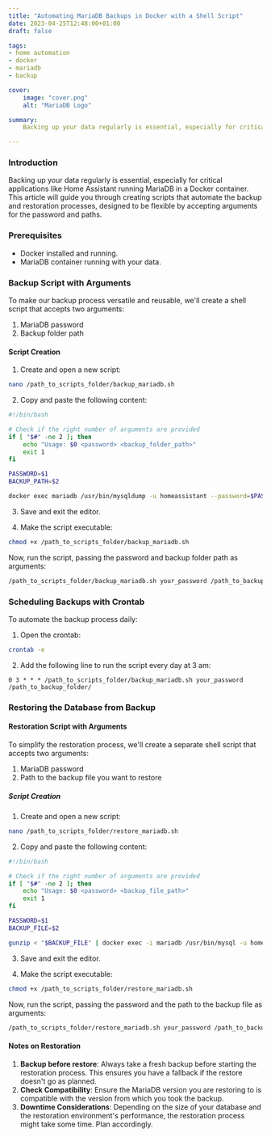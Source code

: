 ```yaml
---
title: "Automating MariaDB Backups in Docker with a Shell Script"
date: 2023-04-25T12:48:00+01:00
draft: false

tags:
- home automation
- docker
- mariadb
- backup

cover:
    image: "cover.png"
    alt: "MariaDB Logo"

summary:
    Backing up your data regularly is essential, especially for critical applications like Home Assistant running MariaDB in a Docker container. This article will guide you through creating scripts that automate the backup and restoration processes, designed to be flexible by accepting arguments for the password and paths.

---
```

### Introduction

Backing up your data regularly is essential, especially for critical applications like Home Assistant running MariaDB in a Docker container. This article will guide you through creating scripts that automate the backup and restoration processes, designed to be flexible by accepting arguments for the password and paths.

### Prerequisites

- Docker installed and running.
- MariaDB container running with your data.

### Backup Script with Arguments

To make our backup process versatile and reusable, we'll create a shell script that accepts two arguments:
1. MariaDB password
2. Backup folder path

#### Script Creation

1. Create and open a new script:

```bash
nano /path_to_scripts_folder/backup_mariadb.sh
```

2. Copy and paste the following content:

```bash
#!/bin/bash

# Check if the right number of arguments are provided
if [ "$#" -ne 2 ]; then
    echo "Usage: $0 <password> <backup_folder_path>"
    exit 1
fi

PASSWORD=$1
BACKUP_PATH=$2

docker exec mariadb /usr/bin/mysqldump -u homeassistant --password=$PASSWORD --all-databases | gzip > "$BACKUP_PATH/database_backup_$(date +\%F).sql.gz"
```

3. Save and exit the editor.

4. Make the script executable:

```bash
chmod +x /path_to_scripts_folder/backup_mariadb.sh
```

Now, run the script, passing the password and backup folder path as arguments:

```bash
/path_to_scripts_folder/backup_mariadb.sh your_password /path_to_backup_folder/
```

### Scheduling Backups with Crontab

To automate the backup process daily:

1. Open the crontab:

```bash
crontab -e
```

2. Add the following line to run the script every day at 3 am:

```
0 3 * * * /path_to_scripts_folder/backup_mariadb.sh your_password /path_to_backup_folder/
```

### Restoring the Database from Backup


#### Restoration Script with Arguments

To simplify the restoration process, we'll create a separate shell script that accepts two arguments:

1. MariaDB password
2. Path to the backup file you want to restore

##### Script Creation

1. Create and open a new script:

```bash
nano /path_to_scripts_folder/restore_mariadb.sh
```

2. Copy and paste the following content:

```bash
#!/bin/bash

# Check if the right number of arguments are provided
if [ "$#" -ne 2 ]; then
    echo "Usage: $0 <password> <backup_file_path>"
    exit 1
fi

PASSWORD=$1
BACKUP_FILE=$2

gunzip < "$BACKUP_FILE" | docker exec -i mariadb /usr/bin/mysql -u homeassistant --password=$PASSWORD
```

3. Save and exit the editor.

4. Make the script executable:

```bash
chmod +x /path_to_scripts_folder/restore_mariadb.sh
```

Now, run the script, passing the password and the path to the backup file as arguments:

```bash
/path_to_scripts_folder/restore_mariadb.sh your_password /path_to_backup_folder/database_backup_YOUR_DATE.sql.gz
```

#### Notes on Restoration

1. **Backup before restore**: Always take a fresh backup before starting the restoration process. This ensures you have a fallback if the restore doesn't go as planned.
2. **Check Compatibility**: Ensure the MariaDB version you are restoring to is compatible with the version from which you took the backup.
3. **Downtime Considerations**: Depending on the size of your database and the restoration environment's performance, the restoration process might take some time. Plan accordingly.
